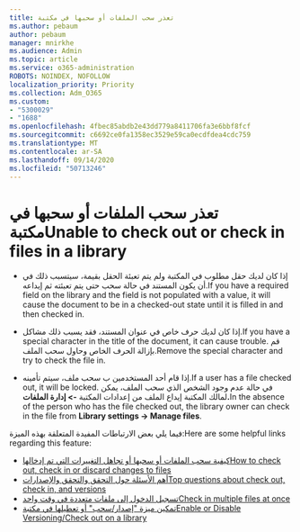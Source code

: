 ```yaml
---
title: تعذر سحب الملفات أو سحبها في مكتبة
ms.author: pebaum
author: pebaum
manager: mnirkhe
ms.audience: Admin
ms.topic: article
ms.service: o365-administration
ROBOTS: NOINDEX, NOFOLLOW
localization_priority: Priority
ms.collection: Adm_O365
ms.custom:
- "5300029"
- "1688"
ms.openlocfilehash: 4fbec85abdb2e43dd779a8411706fa3e6bbf8fcf
ms.sourcegitcommit: c6692ce0fa1358ec3529e59ca0ecdfdea4cdc759
ms.translationtype: MT
ms.contentlocale: ar-SA
ms.lasthandoff: 09/14/2020
ms.locfileid: "50713246"
---
```

# <a name="unable-to-check-out-or-check-in-files-in-a-library"></a><span data-ttu-id="8825e-102">تعذر سحب الملفات أو سحبها في مكتبة</span><span class="sxs-lookup"><span data-stu-id="8825e-102">Unable to check out or check in files in a library</span></span>

- <span data-ttu-id="8825e-103">إذا كان لديك حقل مطلوب في المكتبة ولم يتم تعبئة الحقل بقيمة، سيتسبب ذلك في أن يكون المستند في حالة سحب حتى يتم تعبئته ثم إيداعه.</span><span class="sxs-lookup"><span data-stu-id="8825e-103">If you have a required field on the library and the field is not populated with a value, it will cause the document to be in a checked-out state until it is filled in and then checked in.</span></span>

- <span data-ttu-id="8825e-104">إذا كان لديك حرف خاص في عنوان المستند، فقد يسبب ذلك مشاكل.</span><span class="sxs-lookup"><span data-stu-id="8825e-104">If you have a special character in the title of the document, it can cause trouble.</span></span> <span data-ttu-id="8825e-105">قم بإزالة الحرف الخاص وحاول سحب الملف.</span><span class="sxs-lookup"><span data-stu-id="8825e-105">Remove the special character and try to check the file in.</span></span>

- <span data-ttu-id="8825e-106">إذا قام أحد المستخدمين ب سحب ملف، سيتم تأمينه.</span><span class="sxs-lookup"><span data-stu-id="8825e-106">If a user has a file checked out, it will be locked.</span></span>  <span data-ttu-id="8825e-107">في حالة عدم وجود الشخص الذي سحب الملف، يمكن لمالك المكتبة إيداع الملف من إعدادات المكتبة **-> إدارة الملفات.**</span><span class="sxs-lookup"><span data-stu-id="8825e-107">In the absence of the person who has the file checked out, the library owner can check in the file from **Library settings -> Manage files**.</span></span>

<span data-ttu-id="8825e-108">فيما يلي بعض الارتباطات المفيدة المتعلقة بهذه الميزة:</span><span class="sxs-lookup"><span data-stu-id="8825e-108">Here are some helpful links regarding this feature:</span></span>

- [<span data-ttu-id="8825e-109">كيفية سحب الملفات أو سحبها أو تجاهل التغييرات التي تم إدخالها</span><span class="sxs-lookup"><span data-stu-id="8825e-109">How to check out, check in or discard changes to files</span></span>](https://support.office.com/article/check-out-check-in-or-discard-changes-to-files-in-a-library-7e2c12a9-a874-4393-9511-1378a700f6de)
- [<span data-ttu-id="8825e-110">أهم الأسئلة حول التحقق والتحقق والإصدارات</span><span class="sxs-lookup"><span data-stu-id="8825e-110">Top questions about check out, check in, and versions</span></span>](https://support.office.com/article/Top-questions-about-check-out-check-in-and-versions-7E941339-E972-4C7A-A79A-80A1FCF84076)
- [<span data-ttu-id="8825e-111">تسجيل الدخول إلى ملفات متعددة في وقت واحد</span><span class="sxs-lookup"><span data-stu-id="8825e-111">Check in multiple files at once</span></span>](https://support.office.com/article/check-out-check-in-or-discard-changes-to-files-in-a-library-7e2c12a9-a874-4393-9511-1378a700f6de)
- [<span data-ttu-id="8825e-112">تمكين ميزة "إصدار/سحب" أو تعطيلها في مكتبة</span><span class="sxs-lookup"><span data-stu-id="8825e-112">Enable or Disable Versioning/Check out on a library</span></span>](https://support.office.com/article/enable-and-configure-versioning-for-a-list-or-library-1555d642-23ee-446a-990a-bcab618c7a37)
